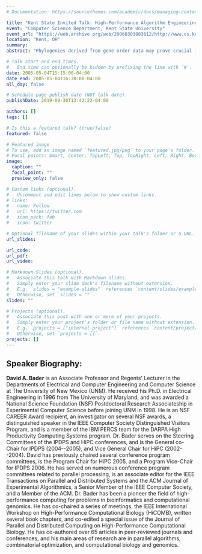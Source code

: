 ```yaml
---
# Documentation: https://sourcethemes.com/academic/docs/managing-content/

title: "Kent State Invited Talk: High-Performance Algorithm Engineering for Large-Scale Graph Problems and Computational Biology"
event: "Computer Science Department, Kent State University"
event_url: "https://web.archive.org/web/20060303083612/http://www.cs.kent.edu/research/seminars.html?Seminar_ID=37"
location: "Kent, OH"
summary:
abstract: "Phylogenies derived from gene order data may prove crucial in answering some fundamental questions in biomolecular evolution. Yet very few techniques are available for phylogenetic reconstruction based upon gene order and content, and these are (for the most part) computationally expensive. High-performance algorithm engineering offers a battery of tools that can reduce, sometimes spectacularly, the running time of existing approaches. We discuss one such such application, in which we started with the method known as ``breakpoint analysis'' (developed by Sankoff and his colleagues) and produced a software suite, GRAPPA, that demonstrated over a billion-fold speedup in running time (on a variety of real and simulated datasets), by combining low-level algorithmic improvements, cache-aware programming, careful performance tuning, and massive parallelism. The phylogeny reconstruction now can be performed in parallel and attain a linear speedup with the number of processors. We show how these techniques are directly applicable to a large variety of problems in computational biology."

# Talk start and end times.
#   End time can optionally be hidden by prefixing the line with `#`.
date: 2005-05-04T15:15:00-04:00
date_end: 2005-05-04T16:30:00-04:00
all_day: false

# Schedule page publish date (NOT talk date).
publishDate: 2019-09-30T13:42:22-04:00

authors: []
tags: []

# Is this a featured talk? (true/false)
featured: false

# Featured image
# To use, add an image named `featured.jpg/png` to your page's folder. 
# Focal points: Smart, Center, TopLeft, Top, TopRight, Left, Right, BottomLeft, Bottom, BottomRight.
image:
  caption: ""
  focal_point: ""
  preview_only: false

# Custom links (optional).
#   Uncomment and edit lines below to show custom links.
# links:
# - name: Follow
#   url: https://twitter.com
#   icon_pack: fab
#   icon: twitter

# Optional filename of your slides within your talk's folder or a URL.
url_slides:

url_code:
url_pdf:
url_video:

# Markdown Slides (optional).
#   Associate this talk with Markdown slides.
#   Simply enter your slide deck's filename without extension.
#   E.g. `slides = "example-slides"` references `content/slides/example-slides.md`.
#   Otherwise, set `slides = ""`.
slides: ""

# Projects (optional).
#   Associate this post with one or more of your projects.
#   Simply enter your project's folder or file name without extension.
#   E.g. `projects = ["internal-project"]` references `content/project/deep-learning/index.md`.
#   Otherwise, set `projects = []`.
projects: []
---
```


## Speaker Biography: ##

**David A. Bader** is an Associate Professor and Regents' Lecturer in the Departments of Electrical and Computer Engineering and Computer Science at The University of New Mexico (UNM). He received his Ph.D. in Electrical Engineering in 1996 from The University of Maryland, and was awarded a National Science Foundation (NSF) Postdoctoral Research Associateship in Experimental Computer Science before joining UNM in 1998. He is an NSF CAREER Award recipient, an investigator on several NSF awards, a distinguished speaker in the IEEE Computer Society Distinguished Visitors Program, and is a member of the IBM PERCS team for the DARPA High Productivity Computing Systems program. Dr. Bader serves on the Steering Committees of the IPDPS and HiPC conferences, and is the General co-Chair for IPDPS (2004--2005), and Vice General Chair for HiPC (2002--2004). David has previously chaired several conference program committees, is the Program Chair for HiPC 2005, and a Program Vice-Chair for IPDPS 2006. He has served on numerous conference program committees related to parallel processing, is an associate editor for the IEEE Transactions on Parallel and Distributed Systems and the ACM Journal of Experimental Algorithmics, a Senior Member of the IEEE Computer Society, and a Member of the ACM. Dr. Bader has been a pioneer the field of high-performance computing for problems in bioinformatics and computational genomics. He has co-chaired a series of meetings, the IEEE International Workshop on High-Performance Computational Biology (HiCOMB), written several book chapters, and co-edited a special issue of the Journal of Parallel and Distributed Computing on High-Performance Computational Biology. He has co-authored over 65 articles in peer-reviewed journals and conferences, and his main areas of research are in parallel algorithms, combinatorial optimization, and computational biology and genomics.

